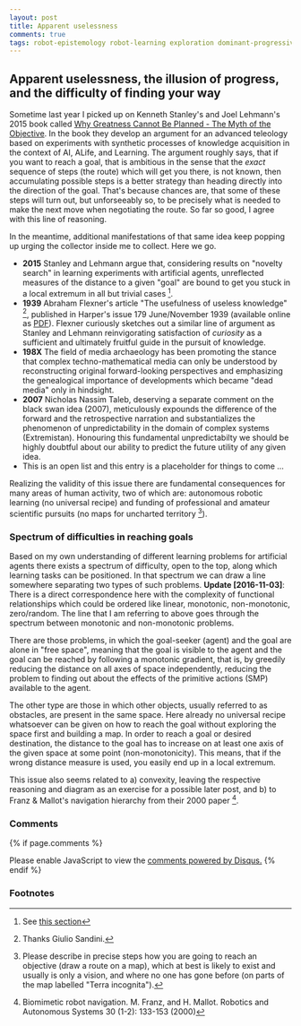 ```yaml
---
layout: post
title: Apparent uselessness
comments: true
tags: robot-epistemology robot-learning exploration dominant-progressivist-narratives undreamed-of-utility
---
```


## Apparent uselessness, the illusion of progress, and the difficulty of finding your way

Sometime last year I picked up on Kenneth Stanley's and Joel Lehmann's
2015 book called [Why Greatness Cannot Be Planned - The Myth of the
Objective](http://mythoftheobjective.com/). In the book they develop an argument for an advanced
teleology based on experiments with synthetic processes of knowledge
acquisition in the context of AI, ALife, and Learning. The argument
roughly says, that if you want to reach a goal, that is ambitious in
the sense that the *exact* sequence of steps (the route) which will
get you there, is not known, then accumulating possible steps is a
better strategy than heading directly into the direction of the
goal. That's because chances are, that some of these steps will turn
out, but unforseeably so, to be precisely what is needed to make the
next move when negotiating the route. So far so good, I agree with this line of reasoning.

In the meantime, additional manifestations of that same idea keep
popping up urging the collector inside me to collect. Here we
go.

 - __2015__ Stanley and Lehmann argue that, considering results on
   "novelty search" in learning experiments with artificial agents,
   unreflected measures of the distance to a given "goal" are bound to
   get you stuck in a local extremum in all but trivial cases [^1].
 - __1939__ Abraham Flexner's article "The usefulness of useless
   knowledge" [^2], published in Harper's issue 179 June/November 1939 (available online as [PDF](https://library.ias.edu/files/UsefulnessHarpers.pdf)). Flexner curiously sketches out a similar line of argument as
   Stanley and Lehmann reinvigorating satisfaction of _curiosity_ as a sufficient and ultimately fruitful guide in the pursuit of knowledge.
 - __198X__ The field of media archaeology has been promoting the stance
   that complex techno-mathematical media can only be understood by
   reconstructing original forward-looking perspectives and
   emphasizing the genealogical importance of developments which
   became "dead media" only in hindsight.
 - __2007__ Nicholas Nassim Taleb, deserving a separate comment on the black
   swan idea (2007), meticulously expounds the difference of the
   forward and the retrospective narration and substantializes the
   phenomenon of unpredictability in the domain of complex systems (Extremistan). Honouring
   this fundamental unpredictabilty we should be highly doubtful
   about our ability to predict the future utility of any given idea.
 - This is an open list and this entry is a placeholder for things to
   come ...

Realizing the validity of this issue there are fundamental
consequences for many areas of human activity, two of which are:
autonomous robotic learning (no universal recipe) and funding of
professional and amateur scientific pursuits (no maps for uncharted
territory [^3]).

### Spectrum of difficulties in reaching goals

Based on my own understanding of different learning problems for
artificial agents there exists a spectrum of difficulty, open to the
top, along which learning tasks can be positioned. In that spectrum we
can draw a line somewhere separating two types of such
problems. **Update [2016-11-03]**: There is a direct correspondence here
with the complexity of functional relationships which could be ordered
like linear, monotonic, non-monotonic, zero/random. The line that I am
referring to above goes through the spectrum between monotonic and
non-monotonic problems.

There are those problems, in which the goal-seeker (agent) and the
goal are alone in "free space", meaning that the goal is visible to
the agent and the goal can be reached by following a monotonic
gradient, that is, by greedily reducing the distance on all axes of
space independently, reducing the problem to finding out about the
effects of the primitive actions (SMP) available to the agent.

The other type are those in which other objects, usually referred to
as obstacles, are present in the same space. Here already no universal
recipe whatsoever can be given on how to reach the goal without
exploring the space first and building a map. In order to reach a goal
or desired destination, the distance to the goal has to increase on at
least one axis of the given space at some point
(non-monotonicity). This means, that if the wrong distance measure is
used, you easily end up in a local extremum.

This issue also seems related to a) convexity, leaving the respective
reasoning and diagram as an exercise for a possible later post, and b)
to Franz & Mallot's navigation hierarchy from their 2000 paper [^4].

### Comments

{% if page.comments %}
<div id="disqus_thread"></div>
<script>

/**
*  RECOMMENDED CONFIGURATION VARIABLES: EDIT AND UNCOMMENT THE SECTION BELOW TO INSERT DYNAMIC VALUES FROM YOUR PLATFORM OR CMS.
*  LEARN WHY DEFINING THESE VARIABLES IS IMPORTANT: https://disqus.com/admin/universalcode/#configuration-variables*/
/*
var disqus_config = function () {
this.page.url = PAGE_URL;  // Replace PAGE_URL with your page's canonical URL variable
this.page.identifier = PAGE_IDENTIFIER; // Replace PAGE_IDENTIFIER with your page's unique identifier variable
};
*/
(function() { // DON'T EDIT BELOW THIS LINE
var d = document, s = d.createElement('script');
s.src = '//x75.disqus.com/embed.js';
s.setAttribute('data-timestamp', +new Date());
(d.head || d.body).appendChild(s);
})();
</script>
<noscript>Please enable JavaScript to view the <a href="https://disqus.com/?ref_noscript">comments powered by Disqus.</a></noscript>
{% endif %}

### Footnotes

[^1]: See [this section](#spectrum-of-difficulties-in-reaching-goals)

[^2]: Thanks Giulio Sandini.

[^3]: Please describe in precise steps how you are going to reach an
	objective (draw a route on a map), which at best is likely to exist
	and usually is only a vision, and where no one has gone before (on
	parts of the map labelled "Terra incognita").

[^4]: Biomimetic robot navigation. M. Franz, and H. Mallot. Robotics and Autonomous Systems 30 (1-2): 133-153 (2000)

